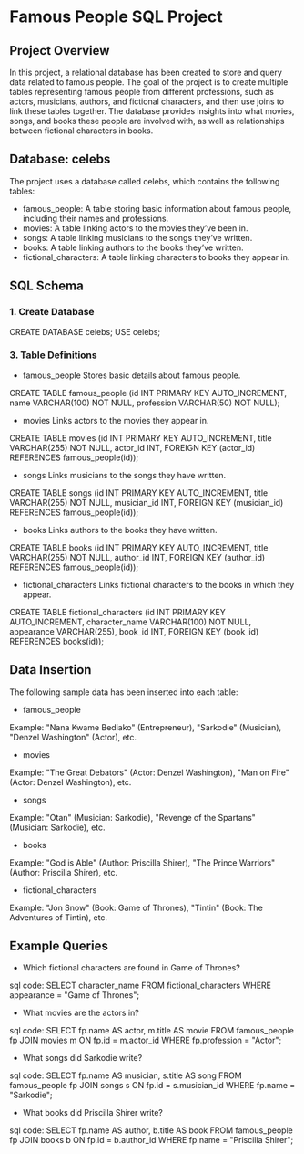 # Famous People SQL Project
## Project Overview
In this project, a relational database has been created to store and query data related to famous people. The goal of the project is to create multiple tables representing famous people from different professions, such as actors, musicians, authors, and fictional characters, and then use joins to link these tables together. The database provides insights into what movies, songs, and books these people are involved with, as well as relationships between fictional characters in books.

## Database: celebs
The project uses a database called celebs, which contains the following tables:
- famous_people: A table storing basic information about famous people, including their names and professions.
- movies: A table linking actors to the movies they’ve been in.
- songs: A table linking musicians to the songs they’ve written.
- books: A table linking authors to the books they’ve written.
- fictional_characters: A table linking characters to books they appear in.

## SQL Schema
### 1. Create Database
   
CREATE DATABASE celebs;
USE celebs;

### 3. Table Definitions
- famous_people
Stores basic details about famous people.

CREATE TABLE famous_people 
    (id INT PRIMARY KEY AUTO_INCREMENT,
    name VARCHAR(100) NOT NULL,
    profession VARCHAR(50) NOT NULL);

- movies
Links actors to the movies they appear in.

CREATE TABLE movies 
    (id INT PRIMARY KEY AUTO_INCREMENT,
    title VARCHAR(255) NOT NULL,
    actor_id INT,
    FOREIGN KEY (actor_id) REFERENCES famous_people(id));

- songs
Links musicians to the songs they have written.

CREATE TABLE songs 
    (id INT PRIMARY KEY AUTO_INCREMENT,
    title VARCHAR(255) NOT NULL,
    musician_id INT,
    FOREIGN KEY (musician_id) REFERENCES famous_people(id));

- books
Links authors to the books they have written.

CREATE TABLE books 
    (id INT PRIMARY KEY AUTO_INCREMENT,
    title VARCHAR(255) NOT NULL,
    author_id INT,
    FOREIGN KEY (author_id) REFERENCES famous_people(id));

- fictional_characters
Links fictional characters to the books in which they appear.

CREATE TABLE fictional_characters 
    (id INT PRIMARY KEY AUTO_INCREMENT,
    character_name VARCHAR(100) NOT NULL,
    appearance VARCHAR(255),
    book_id INT,
    FOREIGN KEY (book_id) REFERENCES books(id));

## Data Insertion
The following sample data has been inserted into each table:

- famous_people

Example: "Nana Kwame Bediako" (Entrepreneur), "Sarkodie" (Musician), "Denzel Washington" (Actor), etc.

- movies

Example: "The Great Debators" (Actor: Denzel Washington), "Man on Fire" (Actor: Denzel Washington), etc.

- songs

Example: "Otan" (Musician: Sarkodie), "Revenge of the Spartans" (Musician: Sarkodie), etc.

- books

Example: "God is Able" (Author: Priscilla Shirer), "The Prince Warriors" (Author: Priscilla Shirer), etc.

- fictional_characters

Example: "Jon Snow" (Book: Game of Thrones), "Tintin" (Book: The Adventures of Tintin), etc.

## Example Queries
- Which fictional characters are found in Game of Thrones?

sql code:
SELECT character_name
FROM fictional_characters
WHERE appearance = "Game of Thrones";

- What movies are the actors in?

sql code:
SELECT fp.name AS actor, m.title AS movie
FROM famous_people fp
JOIN movies m ON fp.id = m.actor_id
WHERE fp.profession = "Actor";

- What songs did Sarkodie write?

sql code: 
SELECT fp.name AS musician, s.title AS song
FROM famous_people fp
JOIN songs s ON fp.id = s.musician_id
WHERE fp.name = "Sarkodie";

- What books did Priscilla Shirer write?

sql code:
SELECT fp.name AS author, b.title AS book
FROM famous_people fp
JOIN books b ON fp.id = b.author_id
WHERE fp.name = "Priscilla Shirer";
